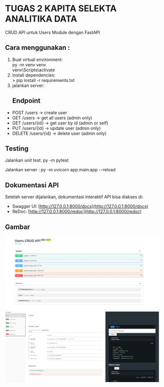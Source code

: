 # TUGAS 2 KAPITA SELEKTA ANALITIKA DATA
CRUD API untuk Users Module dengan FastAPI

## Cara menggunakan :
 1. Buat virtual environment: <br>
    py -m venv venv <br>
    venv\Scripts\activate
 2. Install dependencies: <br>>
    pip install -r requirements.txt
 3. jalankan server:
    ## Endpoint
- POST /users → create user
- GET /users → get all users (admin only)
- GET /users/{id} → get user by id (admin or self)
- PUT /users/{id} → update user (admin only)
- DELETE /users/{id} → delete user (admin only)

## Testing
Jalankan unit test: 
py -m pytest

Jalankan server : py -m uvicorn app.main:app --reload
    
## Dokumentasi API

Setelah server dijalankan, dokumentasi interaktif API bisa diakses di:

- Swagger UI: [http://127.0.0.1:8000/docs](http://127.0.0.1:8000/docs)
- ReDoc: [http://127.0.0.1:8000/redoc](http://127.0.0.1:8000/redoc)

## Gambar
![Swagger UI](images/users%20crud%20api.jpg)
![ReDoc](images/users%20crud%20api2.jpg)



